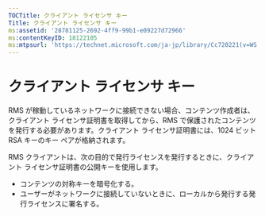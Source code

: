 ```yaml
---
TOCTitle: クライアント ライセンサ キー
Title: クライアント ライセンサ キー
ms:assetid: '28781125-2692-4ff9-99b1-e09227d72966'
ms:contentKeyID: 18122105
ms:mtpsurl: 'https://technet.microsoft.com/ja-jp/library/Cc720221(v=WS.10)'
---
```


クライアント ライセンサ キー
============================

RMS が稼動しているネットワークに接続できない場合、コンテンツ作成者は、クライアント ライセンサ証明書を取得してから、RMS で保護されたコンテンツを発行する必要があります。クライアント ライセンサ証明書には、1024 ビット RSA キーのキー ペアが格納されます。

RMS クライアントは、次の目的で発行ライセンスを発行するときに、クライアント ライセンサ証明書の公開キーを使用します。

-   コンテンツの対称キーを暗号化する。
-   ユーザーがネットワークに接続していないときに、ローカルから発行する発行ライセンスに署名する。
